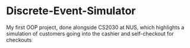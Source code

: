 # Discrete-Event-Simulator
My first OOP project, done alongside CS2030 at NUS, which highlights a simulation of customers going into the cashier and self-checkout for checkouts
